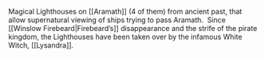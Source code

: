 Magical Lighthouses on [[Aramath]] (4 of them) from ancient past, that allow supernatural viewing of ships trying to pass Aramath.  Since [[Winslow Firebeard|Firebeard’s]] disappearance and the strife of the pirate kingdom, the Lighthouses have been taken over by the infamous White Witch, [[Lysandra]].